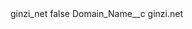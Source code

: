 <?xml version="1.0" encoding="UTF-8"?>
<CustomMetadata xmlns="http://soap.sforce.com/2006/04/metadata" xmlns:xsi="http://www.w3.org/2001/XMLSchema-instance" xmlns:xsd="http://www.w3.org/2001/XMLSchema">
    <label>ginzi_net</label>
    <protected>false</protected>
    <values>
        <field>Domain_Name__c</field>
        <value xsi:type="xsd:string">ginzi.net</value>
    </values>
</CustomMetadata>
